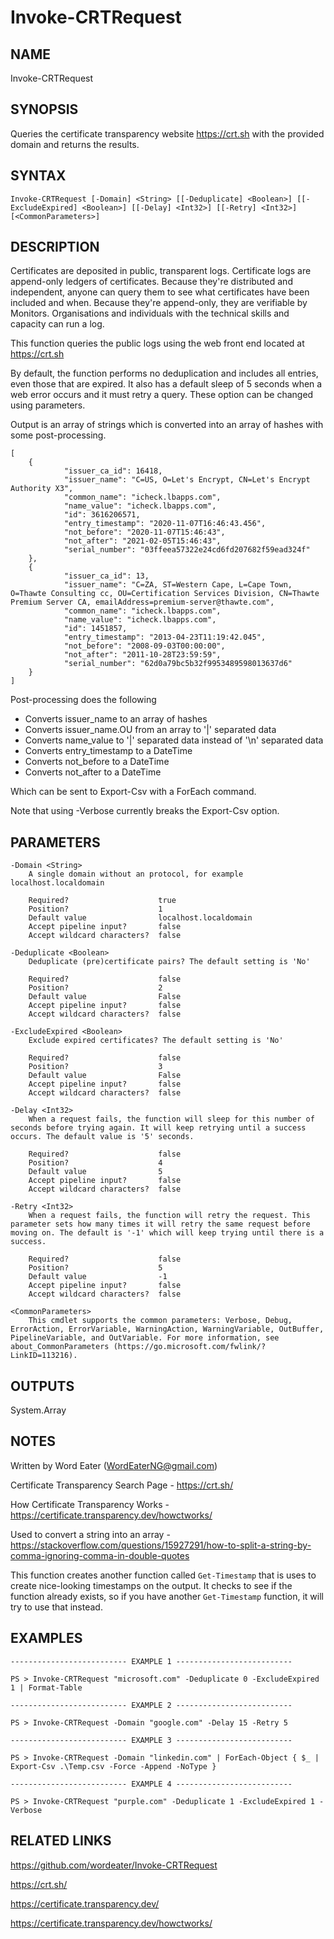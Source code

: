 # Invoke-CRTRequest

## NAME
Invoke-CRTRequest
    
## SYNOPSIS
Queries the certificate transparency website https://crt.sh with the provided domain and returns the results.
    
## SYNTAX
`Invoke-CRTRequest [-Domain] <String> [[-Deduplicate] <Boolean>] [[-ExcludeExpired] <Boolean>] [[-Delay] <Int32>] [[-Retry] <Int32>] [<CommonParameters>]`
    
    
## DESCRIPTION
Certificates are deposited in public, transparent logs. Certificate logs are append-only ledgers of certificates. Because they're distributed and independent, anyone can query them to see what certificates have been included and when. Because they're append-only, they are verifiable by Monitors. Organisations and individuals with the technical skills and capacity can run a log.

This function queries the public logs using the web front end located at https://crt.sh
  
By default, the function performs no deduplication and includes all entries, even those that are expired.
It also has a default sleep of 5 seconds when a web error occurs and it must retry a query.
These option can be changed using parameters.
    
Output is an array of strings which is converted into an array of hashes with some post-processing.
```
[
    {
            "issuer_ca_id": 16418,
            "issuer_name": "C=US, O=Let's Encrypt, CN=Let's Encrypt Authority X3",
            "common_name": "icheck.lbapps.com",
            "name_value": "icheck.lbapps.com",
            "id": 3616206571,
            "entry_timestamp": "2020-11-07T16:46:43.456",
            "not_before": "2020-11-07T15:46:43",
            "not_after": "2021-02-05T15:46:43",
            "serial_number": "03ffeea57322e24cd6fd207682f59ead324f"
    },
    {
            "issuer_ca_id": 13,
            "issuer_name": "C=ZA, ST=Western Cape, L=Cape Town, O=Thawte Consulting cc, OU=Certification Services Division, CN=Thawte Premium Server CA, emailAddress=premium-server@thawte.com",
            "common_name": "icheck.lbapps.com",
            "name_value": "icheck.lbapps.com",
            "id": 1451857,
            "entry_timestamp": "2013-04-23T11:19:42.045",
            "not_before": "2008-09-03T00:00:00",
            "not_after": "2011-10-28T23:59:59",
            "serial_number": "62d0a79bc5b32f9953489598013637d6"
    }
]
```
 
Post-processing does the following
- Converts issuer_name to an array of hashes
- Converts issuer_name.OU from an array to '|' separated data
- Converts name_value to '|' separated data instead of '\n' separated data
- Converts entry_timestamp to a DateTime
- Converts not_before to a DateTime
- Converts not_after to a DateTime

Which can be sent to Export-Csv with a ForEach command.

Note that using -Verbose currently breaks the Export-Csv option.
    

## PARAMETERS
```
-Domain <String>
    A single domain without an protocol, for example localhost.localdomain
    
    Required?                    true
    Position?                    1
    Default value                localhost.localdomain
    Accept pipeline input?       false
    Accept wildcard characters?  false
    
-Deduplicate <Boolean>
    Deduplicate (pre)certificate pairs? The default setting is 'No'
    
    Required?                    false
    Position?                    2
    Default value                False
    Accept pipeline input?       false
    Accept wildcard characters?  false
    
-ExcludeExpired <Boolean>
    Exclude expired certificates? The default setting is 'No'
    
    Required?                    false
    Position?                    3
    Default value                False
    Accept pipeline input?       false
    Accept wildcard characters?  false
    
-Delay <Int32>
    When a request fails, the function will sleep for this number of seconds before trying again. It will keep retrying until a success occurs. The default value is '5' seconds.
    
    Required?                    false
    Position?                    4
    Default value                5
    Accept pipeline input?       false
    Accept wildcard characters?  false
    
-Retry <Int32>
    When a request fails, the function will retry the request. This parameter sets how many times it will retry the same request before moving on. The default is '-1' which will keep trying until there is a success.
    
    Required?                    false
    Position?                    5
    Default value                -1
    Accept pipeline input?       false
    Accept wildcard characters?  false
    
<CommonParameters>
    This cmdlet supports the common parameters: Verbose, Debug, ErrorAction, ErrorVariable, WarningAction, WarningVariable, OutBuffer, PipelineVariable, and OutVariable. For more information, see about_CommonParameters (https://go.microsoft.com/fwlink/?LinkID=113216). 
``` 

## OUTPUTS
System.Array
    
## NOTES
    
Written by Word Eater (WordEaterNG@gmail.com)
        
Certificate Transparency Search Page - https://crt.sh/

How Certificate Transparency Works - https://certificate.transparency.dev/howctworks/
        
Used to convert a string into an array - https://stackoverflow.com/questions/15927291/how-to-split-a-string-by-comma-ignoring-comma-in-double-quotes

This function creates another function called `Get-Timestamp` that is uses to create nice-looking timestamps on the output. It checks to see if the function already exists, so if you have another `Get-Timestamp` function, it will try to use that instead.

## EXAMPLES
```
-------------------------- EXAMPLE 1 --------------------------
    
PS > Invoke-CRTRequest "microsoft.com" -Deduplicate 0 -ExcludeExpired 1 | Format-Table
    
-------------------------- EXAMPLE 2 --------------------------
    
PS > Invoke-CRTRequest -Domain "google.com" -Delay 15 -Retry 5
    
-------------------------- EXAMPLE 3 --------------------------
    
PS > Invoke-CRTRequest -Domain "linkedin.com" | ForEach-Object { $_ | Export-Csv .\Temp.csv -Force -Append -NoType }

-------------------------- EXAMPLE 4 --------------------------

PS > Invoke-CRTRequest "purple.com" -Deduplicate 1 -ExcludeExpired 1 -Verbose
```
    
## RELATED LINKS
https://github.com/wordeater/Invoke-CRTRequest
  
https://crt.sh/
  
https://certificate.transparency.dev/
  
https://certificate.transparency.dev/howctworks/
